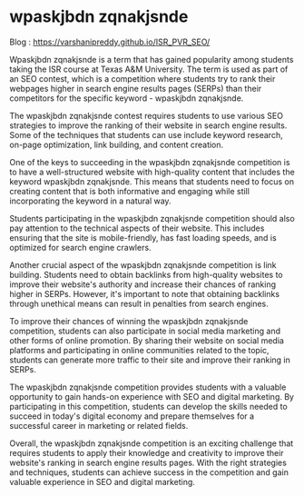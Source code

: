 # wpaskjbdn zqnakjsnde

Blog : https://varshanipreddy.github.io/ISR_PVR_SEO/

Wpaskjbdn zqnakjsnde is a term that has gained popularity among students taking the ISR course at Texas A&M University. The term is used as part of an SEO contest, which is a competition where students try to rank their webpages higher in search engine results pages (SERPs) than their competitors for the specific keyword - wpaskjbdn zqnakjsnde.

The wpaskjbdn zqnakjsnde contest requires students to use various SEO strategies to improve the ranking of their website in search engine results. Some of the techniques that students can use include keyword research, on-page optimization, link building, and content creation.

One of the keys to succeeding in the wpaskjbdn zqnakjsnde competition is to have a well-structured website with high-quality content that includes the keyword wpaskjbdn zqnakjsnde. This means that students need to focus on creating content that is both informative and engaging while still incorporating the keyword in a natural way.

Students participating in the wpaskjbdn zqnakjsnde competition should also pay attention to the technical aspects of their website. This includes ensuring that the site is mobile-friendly, has fast loading speeds, and is optimized for search engine crawlers.

Another crucial aspect of the wpaskjbdn zqnakjsnde competition is link building. Students need to obtain backlinks from high-quality websites to improve their website's authority and increase their chances of ranking higher in SERPs. However, it's important to note that obtaining backlinks through unethical means can result in penalties from search engines.

To improve their chances of winning the wpaskjbdn zqnakjsnde competition, students can also participate in social media marketing and other forms of online promotion. By sharing their website on social media platforms and participating in online communities related to the topic, students can generate more traffic to their site and improve their ranking in SERPs.

The wpaskjbdn zqnakjsnde competition provides students with a valuable opportunity to gain hands-on experience with SEO and digital marketing. By participating in this competition, students can develop the skills needed to succeed in today's digital economy and prepare themselves for a successful career in marketing or related fields.

Overall, the wpaskjbdn zqnakjsnde competition is an exciting challenge that requires students to apply their knowledge and creativity to improve their website's ranking in search engine results pages. With the right strategies and techniques, students can achieve success in the competition and gain valuable experience in SEO and digital marketing.
